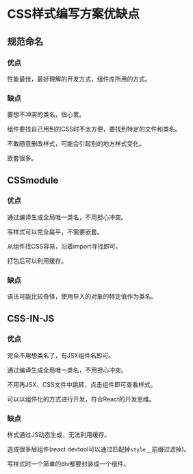 # CSS样式编写方案优缺点

## 规范命名

### 优点

性能最佳，最好理解的开发方式，组件库所用的方式。

### 缺点

要想不冲突的类名，很心累。

组件要找自己用到的CSS时不太方便，要找到特定的文件和类名。

不敢随意删改样式，可能会引起别的地方样式变化。

嵌套很多。

## CSSmodule

### 优点

通过编译生成全局唯一类名，不用担心冲突。

写样式可以完全扁平，不需要嵌套。

从组件找CSS容易，沿着import寻找即可。

打包后可以利用缓存。

### 缺点

语法可能比较奇怪，使用导入的对象的特定值作为类名。

## CSS-IN-JS

### 优点

完全不用想类名了，有JSX组件名即可。

通过编译生成全局唯一类名，不用担心冲突。

不用再JSX、CSS文件中跳转，点击组件即可查看样式。

可以以组件化的方式进行开发，符合React的开发思维。

### 缺点

样式通过JS动态生成，无法利用缓存。

造成很多层组件(react devtool可以通过匹配掉`style__`前缀过滤掉)。

写样式时一个简单的div都要封装成一个组件。

